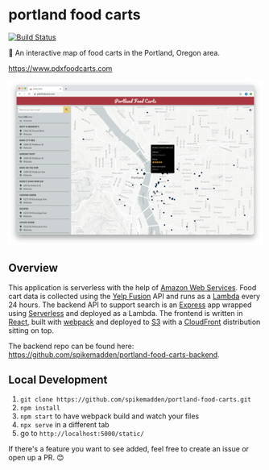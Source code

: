 # portland food carts
[![Build Status](https://travis-ci.org/spikemadden/portland-food-carts.svg?branch=master)](https://travis-ci.org/spikemadden/portland-food-carts)

🍔 An interactive map of food carts in the Portland, Oregon area.  

https://www.pdxfoodcarts.com

![](https://github.com/spikemadden/portland-food-carts/blob/master/screenshots/home.png)

## Overview
This application is serverless with the help of [Amazon Web Services](https://aws.amazon.com). Food cart data is collected using the [Yelp Fusion](https://www.yelp.com/fusion) API and runs as a [Lambda](https://aws.amazon.com/lambda) every 24 hours. The backend API to support search is an [Express](https://expressjs.com) app wrapped using [Serverless](https://serverless.com) and deployed as a Lambda. The frontend is written in [React](https://reactjs.org), built with [webpack](https://webpack.js.org) and deployed to [S3](https://aws.amazon.com/s3) with a [CloudFront](https://aws.amazon.com/cloudfront) distribution sitting on top.

The backend repo can be found here:
https://github.com/spikemadden/portland-food-carts-backend.

## Local Development
1. `git clone https://github.com/spikemadden/portland-food-carts.git`
2. `npm install`
3. `npm start` to have webpack build and watch your files
4. `npx serve` in a different tab
5. go to `http://localhost:5000/static/`

If there's a feature you want to see added, feel free to create an issue or open up a PR. 😊
